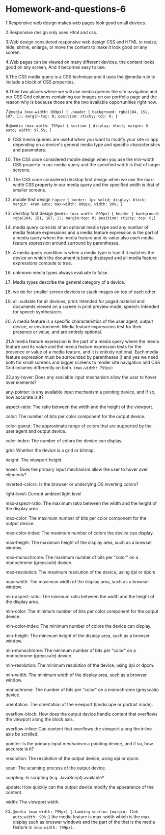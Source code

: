 # Homework-and-questions-6
1.Responsive web design makes web pages look good on all devices.  

2.Responsive design only uses Html and css.

3.Web design considered responsive web design CSS and HTML to resize, hide, shrink, enlarge, or move the content to make it look good on any screen.

4.Web pages can be viewed on many different devices, the content looks good on any screen, And it becomes easy to use.

5.The CSS media query  is a CSS technique and it uses the @media rule to include a block of CSS properties.

6.Their two places where we will use media queries the site navigation and our CSS Grid columns containing our images on our portfolio page and
the reason why is because those are the two available opportunities right now.

7.```@media (max-width: 899px) {
  .header {
    background: rgba(104, 151, 187, 1);
    margin-top: 0;
    position: sticky;
    top: 0;
  }```

8.```@media (max-width: 799px) {
  section {
    display: block;
    margin: 0 auto;
    width: 97.5%;
  }```
  
  9. CSS media queries are useful when you want to modify your site or app depending on a device's general media type and specific characteristics and parameters.
 
 10. The CSS code considered mobile design when you use the min-width CSS property in our media query and the specified width is that of larger screens. 
 
 11. The CSS code considered desktop first design when we use the max-width CSS property in our media query and the specified width is that of smaller screens.
 
 12. mobile first design ```figure { border: 1px solid; display: block; margin: 4rem auto; max-width: 800px; width: 90%; }```
 
 13. desktop first design ```@media (max-width: 899px) { header { background: rgba(104, 151, 187, 1); margin-top: 0; position: sticky; top: 0;}```

14. media query consists of an optional media type and any number of media feature expressions and a media feature expression is the part of a media query where the media feature and its value also each media feature expression around surround by parentheses.
  
  15. A media query condition is when a media type is true if it matches the device on which the document is being displayed and all media feature expressions compute to true.
  
  16. unknown media types always evaluate to false.
 
 17. Media types describe the general category of a device.
 
 18. we do for smaller screen devices to stack images on top of each other.
 
 19. all: suitable for all devices, print: Intended for paged material and documents viewed on a screen in print preview mode, speech: Intended for speech synthesizers
 
 20. A media feature is a specific characteristics of the user agent, output device, or environment. Media feature expressions test for their presence or value, and are entirely optional. 
 
 21.A media feature expression is the part of a media query where the media feature and its value and the media feature expression tests for the presence or value of a media feature, and it is entirely optional. Each media feature expression must be surrounded by parentheses () and yes we need both for small screens and bigger screens to render site navigation and CSS Grid columns differently on both. ```(max-width: 799px)```

22.any-hover: Does any available input mechanism allow the user to hover over elements? 

any-pointer: Is any available input mechanism a pointing device, and if so, how accurate is it?

aspect-ratio: The ratio between the width and the height of the viewport.

color: The number of bits per color component for the output device.

color-gamut: The approximate range of colors that are supported by the user agent and output device.

color-index: The number of colors the device can display.

grid: Whether the device is a grid or bitmap.

height: The viewport height.

hover: Does the primary input mechanism allow the user to hover over elements? 

inverted-colors: Is the browser or underlying OS inverting colors?

light-level: Current ambient light level 

max-aspect-ratio: The maximum ratio between the width and the height of the display area

max-color: The maximum number of bits per color component for the output device.

max-color-index: The maximum number of colors the device can display.

max-height: The maximum height of the display area, such as a browser window.

max-monochrome: The maximum number of bits per "color" on a monochrome (greyscale) device.

max-resolution: The maximum resolution of the device, using dpi or dpcm.

max-width: The maximum width of the display area, such as a browser window.

min-aspect-ratio: The minimum ratio between the width and the height of the display area.

min-color: The minimum number of bits per color component for the output device.

min-color-index: The minimum number of colors the device can display.

min-height: The minimum height of the display area, such as a browser window.

min-monochrome: The minimum number of bits per "color" on a monochrome (greyscale) device.

min-resolution: The minimum resolution of the device, using dpi or dpcm.

min-width: The minimum width of the display area, such as a browser window.

monochrome: The number of bits per "color" on a monochrome (greyscale) device.

orientation: The orientation of the viewport (landscape or portrait mode).

overflow-block: How does the output device handle content that overflows the viewport along the block axis.

overflow-inline: Can content that overflows the viewport along the inline axis be scrolled.

pointer: Is the primary input mechanism a pointing device, and if so, how accurate is it?

resolution: The resolution of the output device, using dpi or dpcm.

scan: The scanning process of the output device.

scripting: Is scripting (e.g. JavaScript) available?

update: How quickly can the output device modify the appearance of the content. 

width: The viewport width.

23. ```@media (max-width: 799px) {.landing-section {margin: 12vh auto;width: 90%;}``` the media feature is max-width which is the max display such as broswer windows and the part of the that is the media feature is ```(max-width: 799px)```.
